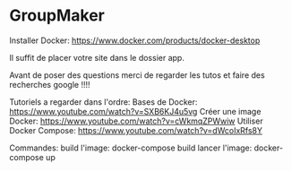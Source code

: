 # GroupMaker





Installer Docker: https://www.docker.com/products/docker-desktop

Il suffit de placer votre site dans le dossier app.

Avant de poser des questions merci de regarder les tutos et faire
des recherches google !!!!

Tutoriels a regarder dans l'ordre:
    Bases de Docker: https://www.youtube.com/watch?v=SXB6KJ4u5vg
    Créer une image Docker: https://www.youtube.com/watch?v=cWkmqZPWwiw
    Utiliser Docker Compose: https://www.youtube.com/watch?v=dWcoIxRfs8Y
    
Commandes:
    build l'image: docker-compose build
    lancer l'image: docker-compose up